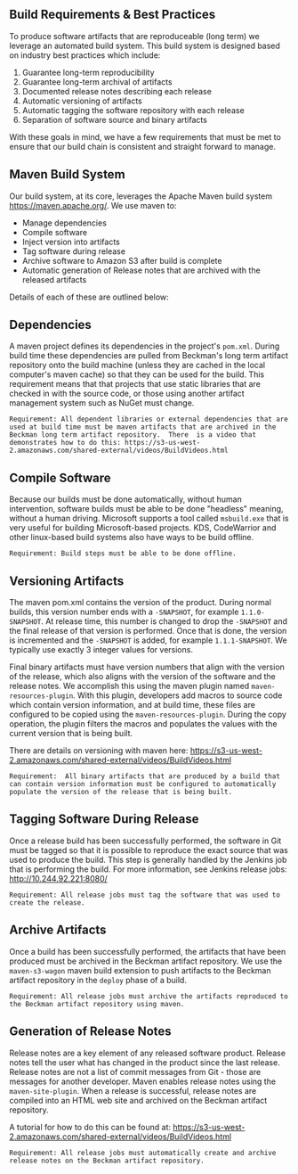 Build Requirements & Best Practices
-----------------------------

To produce software artifacts that are reproduceable (long term) we leverage an automated build system.  This build system is designed based on industry best practices which include:
  1. Guarantee long-term reproducibility 
  2. Guarantee long-term archival of artifacts
  3. Documented release notes describing each release
  4. Automatic versioning of artifacts
  5. Automatic tagging the software repository with each release
  6. Separation of software source and binary artifacts

With these goals in mind, we have a few requirements that must be met to ensure that our build chain is consistent and straight forward to manage.

Maven Build System
------------------

Our build system, at its core, leverages the Apache Maven build system https://maven.apache.org/.  We use maven to:
* Manage dependencies
* Compile software
* Inject version into artifacts
* Tag software during release
* Archive software to Amazon S3 after build is complete
* Automatic generation of Release notes that are archived with the released artifacts

Details of each of these are outlined below:

Dependencies
------------

A maven project defines its dependencies in the project's `pom.xml`.  During build time these dependencies are pulled from Beckman's long term artifact repository onto the build machine (unless they are cached in the local computer's maven cache) so that they can be used for the build.  This requirement means that that projects that use static libraries that are  checked in with the source code, or those using another artifact management system such as NuGet must change.  

    Requirement: All dependent libraries or external dependencies that are used at build time must be maven artifacts that are archived in the Beckman long term artifact repository.  There  is a video that demonstrates how to do this: https://s3-us-west-2.amazonaws.com/shared-external/videos/BuildVideos.html

Compile Software
----------------
Because our builds must be done automatically, without human intervention, software builds must be able to be done "headless" meaning, without a human driving.  Microsoft supports a tool called `msbuild.exe` that is very useful for building Microsoft-based projects.  KDS, CodeWarrior and other linux-based build systems also have ways to be build offline.

    Requirement: Build steps must be able to be done offline.

Versioning Artifacts
--------------------
The maven pom.xml contains the version of the product. During normal builds, this version number ends with a `-SNAPSHOT`, for example `1.1.0-SNAPSHOT`.  At release time, this number is changed to drop the `-SNAPSHOT` and the final release of that version is performed.  Once that is done, the version is incremented and the `-SNAPSHOT` is added, for example `1.1.1-SNAPSHOT`.  We typically use exactly 3 integer values for versions.

Final binary artifacts must have version numbers that align with the version of the release, which also aligns with the version of the software and the release notes.  We accomplish this using the maven plugin named `maven-resources-plugin`.  With this plugin, developers add macros to source code which contain version information, and at build time, these files
are configured to be copied using the `maven-resources-plugin`.  During the copy operation, the plugin filters the macros and populates the values with the current version that is being built.

There are details on versioning with maven here: https://s3-us-west-2.amazonaws.com/shared-external/videos/BuildVideos.html

    Requirement:  All binary artifacts that are produced by a build that can contain version information must be configured to automatically populate the version of the release that is being built.

Tagging Software During Release
-------------------------------
Once a release build has been successfully performed, the software in Git must be tagged so that it is possible to reproduce the exact source that was used to produce the build.  This step is generally handled by the Jenkins job that is performing the build.  For more information, see Jenkins release jobs: http://10.244.92.221:8080/

    Requirement: All release jobs must tag the software that was used to create the release.

Archive Artifacts
-----------------
Once a build has been successfully performed, the artifacts that have been produced must  be archived in the Beckman artifact repository.  We use the `maven-s3-wagon` maven build extension to push artifacts to the Beckman artifact repository in the `deploy` phase of  a build.  

    Requirement: All release jobs must archive the artifacts reproduced to the Beckman artifact repository using maven.

Generation of Release Notes
---------------------------
Release notes are a key element of any released software product.  Release notes tell the user what has changed in the product since the last release.  Release notes are not a list of commit messages from Git - those are messages for another developer.  Maven enables release notes using the `maven-site-plugin`. When a release is successful,  release notes are compiled into an HTML web site and archived on the Beckman artifact  repository. 

A tutorial for how to do this can be found at: https://s3-us-west-2.amazonaws.com/shared-external/videos/BuildVideos.html

    Requirement: All release jobs must automatically create and archive release notes on the Beckman artifact repository.



